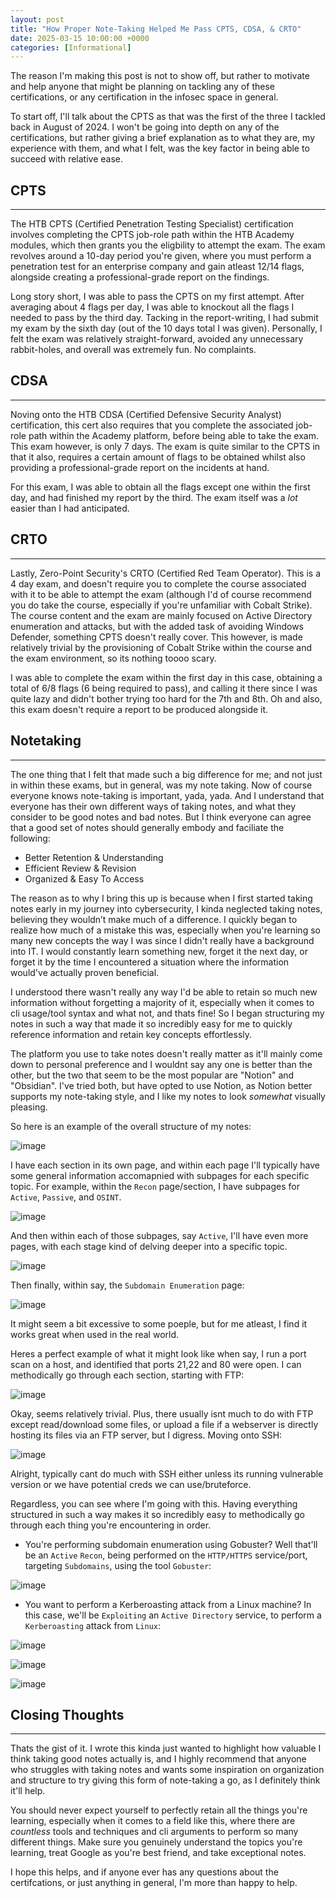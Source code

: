```yaml
---
layout: post
title: "How Proper Note-Taking Helped Me Pass CPTS, CDSA, & CRTO"
date: 2025-03-15 10:00:00 +0000
categories: [Informational]
---
```


The reason I'm making this post is not to show off, but rather to motivate and help anyone that might be planning on tackling any of these certifications, or any certification in the infosec space in general.

To start off, I'll talk about the CPTS as that was the first of the three I tackled back in August of 2024. I won't be going into depth on any of the certifications, but rather giving a brief explanation as to what they are, my experience with them, and what I felt, was the key factor in being able to succeed with relative ease.

## CPTS
---

The HTB CPTS (Certified Penetration Testing Specialist) certification involves completing the CPTS job-role path within the HTB Academy modules, which then grants you the eligbility to attempt the exam. The exam revolves around a 10-day period you're given, where you must perform a penetration test for an enterprise company and gain atleast 12/14 flags, alongside creating a professional-grade report on the findings.

Long story short, I was able to pass the CPTS on my first attempt. After averaging about 4 flags per day, I was able to knockout all the flags I needed to pass by the third day. Tacking in the report-writing, I had submit my exam by the sixth day (out of the 10 days total I was given). Personally, I felt the exam was relatively straight-forward, avoided any unnecessary rabbit-holes, and overall was extremely fun. No complaints.

## CDSA
---

Noving onto the HTB CDSA (Certified Defensive Security Analyst) certification, this cert also requires that you complete the associated job-role path within the Academy platform, before being able to take the exam. This exam however, is only 7 days. The exam is quite similar to the CPTS in that it also, requires a certain amount of flags to be obtained whilst also providing a professional-grade report on the incidents at hand. 

For this exam, I was able to obtain all the flags except one within the first day, and had finished my report by the third. The exam itself was a _lot_ easier than I had anticipated.

## CRTO
---

Lastly, Zero-Point Security's CRTO (Certified Red Team Operator). This is a 4 day exam, and doesn't require you to complete the course associated with it to be able to attempt the exam (although I'd of course recommend you do take the course, especially if you're unfamiliar with Cobalt Strike). The course content and the exam are mainly focused on Active Directory enumeration and attacks, but with the added task of avoiding Windows Defender, something CPTS doesn't really cover. This however, is made relatively trivial by the provisioning of Cobalt Strike within the course and the exam environment, so its nothing toooo scary. 

I was able to complete the exam within the first day in this case, obtaining a total of 6/8 flags (6 being required to pass), and calling it there since I was quite lazy and didn't bother trying too hard for the 7th and 8th. Oh and also, this exam doesn't require a report to be produced alongside it.

## Notetaking
---
The one thing that I felt that made such a big difference for me; and not just in within these exams, but in general, was my note taking. Now of course everyone knows note-taking is important, yada, yada. And I understand that everyone has their own different ways of taking notes, and what they consider to be good notes and bad notes. But I think everyone can agree that a good set of notes should generally embody and faciliate the following:
- Better Retention & Understanding
- Efficient Review & Revision
- Organized & Easy To Access

The reason as to why I bring this up is because when I first started taking notes early in my journey into cybersecurity, I kinda neglected taking notes, believing they wouldn’t make much of a difference. I quickly began to realize how much of a mistake this was, especially when you're learning so many new concepts the way I was since I didn't really have a background into IT. I would constantly learn something new, forget it the next day, or forget it by the time I encountered a situation where the information would've actually proven beneficial. 

I understood there wasn't really any way I'd be able to retain so much new information without forgetting a majority of it, especially when it comes to cli usage/tool syntax and what not, and thats fine! So I began structuring my notes in such a way that made it so incredibly easy for me to quickly reference information and retain key concepts effortlessly. 

The platform you use to take notes doesn't really matter as it'll mainly come down to personal preference and I wouldnt say any one is better than the other, but the two that seem to be the most popular are "Notion" and "Obsidian". I've tried both, but have opted to use Notion, as Notion better supports my note-taking style, and I like my notes to look _somewhat_ visually pleasing. 

So here is an example of the overall structure of my notes:

![image](https://github.com/user-attachments/assets/a46f6d02-f943-4e4d-81e9-d8fee196fbb8)

I have each section in its own page, and within each page I'll typically have some general information accomapnied with subpages for each specific topic. For example, within the `Recon` page/section, I have subpages for `Active`, `Passive`, and `OSINT`.

![image](https://github.com/user-attachments/assets/526cabff-0c8e-4de7-a08a-7284d548d89a)

And then within each of those subpages, say `Active`, I'll have even more pages, with each stage kind of delving deeper into a specific topic.

![image](https://github.com/user-attachments/assets/eeb140b4-2ec6-49ee-9fee-b23fdcf9eb50)

Then finally, within say, the `Subdomain Enumeration` page:

![image](https://github.com/user-attachments/assets/80946998-85be-4193-980b-ca252e5f3be1)

It might seem a bit excessive to some poeple, but for me atleast, I find it works great when used in the real world. 

Heres a perfect example of what it might look like when say, I run a port scan on a host, and identified that ports 21,22 and 80 were open. I can methodically go through each section, starting with FTP:

![image](https://github.com/user-attachments/assets/a5381435-a7d9-4805-9c52-d56f6d78cfb0)

Okay, seems relatively trivial. Plus, there usually isnt much to do with FTP except read/download some files, or upload a file if a webserver is directly hosting its files via an FTP server, but I digress. Moving onto SSH:

![image](https://github.com/user-attachments/assets/fd5b05b4-9dca-4697-8ebf-5854d4794917)

Alright, typically cant do much with SSH either unless its running vulnerable version or we have potential creds we can use/bruteforce. 

Regardless, you can see where I'm going with this. Having everything structured in such a way makes it so incredibly easy to methodically go through each thing you're encountering in order. 

- You're performing subdomain enumeration using Gobuster? Well that'll be an `Active` `Recon`, being performed on the `HTTP/HTTPS` service/port, targeting `Subdomains`, using the tool `Gobuster`:

![image](https://github.com/user-attachments/assets/02c4b5f4-e5cc-4423-9314-f38e3c27c702)

- You want to perform a Kerberoasting attack from a Linux machine? In this case, we'll be `Exploiting` an `Active Directory` service, to perform a `Kerberoasting` attack from `Linux`:
  
![image](https://github.com/user-attachments/assets/5401cbf0-1193-437f-a47c-2c271df9860b)

![image](https://github.com/user-attachments/assets/8deff197-a32a-426f-b99d-2f87746f3b6f)

![image](https://github.com/user-attachments/assets/f3d19157-8d75-4d41-ac68-27390a7d93dd)


## Closing Thoughts
---

Thats the gist of it. I wrote this kinda just wanted to highlight how valuable I think taking good notes actually is, and I highly recommend that anyone who struggles with taking notes and wants some inspiration on organization and structure to try giving this form of note-taking a go, as I definitely think it'll help. 

You should never expect yourself to perfectly retain all the things you're learning, especially when it comes to a field like this, where there are _countless_ tools and techniques and cli arguments to perform so many different things. Make sure you genuinely understand the topics you're learning, treat Google as you're best friend, and take exceptional notes. 

I hope this helps, and if anyone ever has any questions about the certifcations, or just anything in general, I'm more than happy to help.













